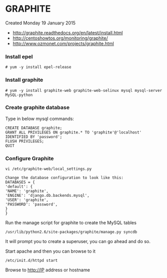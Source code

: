 # GRAPHITE
Created Monday 19 January 2015


* <http://graphite.readthedocs.org/en/latest/install.html>
* <http://centoshowtos.org/monitoring/graphite/>
* <http://www.ozmonet.com/projects/graphite.html>


### Install epel
``# yum -y install epel-release``

### Install graphite
``# yum -y install graphite-web graphite-web-selinux mysql mysql-server MySQL-python``
 

### Create graphite database
Type in below mysql commands:

	CREATE DATABASE graphite;
	GRANT ALL PRIVILEGES ON graphite.* TO 'graphite'@'localhost' IDENTIFIED BY 'password';
	FLUSH PRIVILEGES;
	QUIT


### Configure Graphite
``vi /etc/graphite-web/local_settings.py``
	
	Change the database configuration to look like this:
	DATABASES = {
	'default': {
	'NAME': 'graphite',
	'ENGINE': 'django.db.backends.mysql',
	'USER': 'graphite',
	'PASSWORD': 'password',
	}
	}



Run the manage script for graphite to create the MySQL tables

``/usr/lib/python2.6/site-packages/graphite/manage.py syncdb``

It will prompt you to create a superuser, you can go ahead and do so.

Start apache and then you can browse to it

``/etc/init.d/httpd start``

Browse to <http://IP> address or hostname

